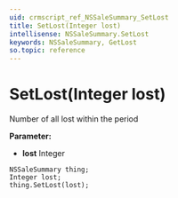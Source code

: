 ```yaml
---
uid: crmscript_ref_NSSaleSummary_SetLost
title: SetLost(Integer lost)
intellisense: NSSaleSummary.SetLost
keywords: NSSaleSummary, GetLost
so.topic: reference
---
```


# SetLost(Integer lost)

Number of all lost within the period

**Parameter:** 
* **lost** Integer

```crmscript
NSSaleSummary thing;
Integer lost;
thing.SetLost(lost);
```

